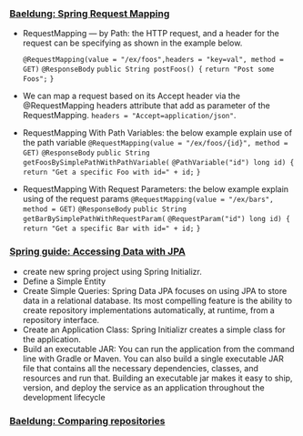 ### [Baeldung: Spring Request Mapping](https://www.baeldung.com/spring-requestmapping)
- RequestMapping — by Path: the HTTP request, and a header for the request can be specifying as shown in the example below.
  
  `@RequestMapping(value = "/ex/foos",headers = "key=val", method = GET)`
  `@ResponseBody`
  `public String postFoos() {`
  `return "Post some Foos";`
  `}`
- We can map a request based on its Accept header via the @RequestMapping headers attribute that add as parameter of the RequestMapping. 
  `headers = "Accept=application/json"`.
-  RequestMapping With Path Variables: the below example explain use of the path variable
   `@RequestMapping(value = "/ex/foos/{id}", method = GET)`
   `@ResponseBody`
   `public String getFoosBySimplePathWithPathVariable(`
   `@PathVariable("id") long id) {`
   `return "Get a specific Foo with id=" + id;`
   `}`
- RequestMapping With Request Parameters: the below example explain using of the request params
  `@RequestMapping(value = "/ex/bars", method = GET)`
  `@ResponseBody`
  `public String getBarBySimplePathWithRequestParam(`
  `@RequestParam("id") long id) {`
  `return "Get a specific Bar with id=" + id;`
  `}`

  
###  [Spring guide: Accessing Data with JPA](https://spring.io/guides/gs/accessing-data-jpa/)
- create new spring project using Spring Initializr.
- Define a Simple Entity
- Create Simple Queries: Spring Data JPA focuses on using JPA to store data in a relational database. Its most compelling feature is the ability to create repository implementations automatically, at runtime, from a repository interface.
- Create an Application Class: Spring Initializr creates a simple class for the application.
- Build an executable JAR: You can run the application from the command line with Gradle or Maven. You can also build a single executable JAR file that contains all the necessary dependencies, classes, and resources and run that. Building an executable jar makes it easy to ship, version, and deploy the service as an application throughout the development lifecycle


### [Baeldung: Comparing repositories](https://www.baeldung.com/spring-data-repositories)